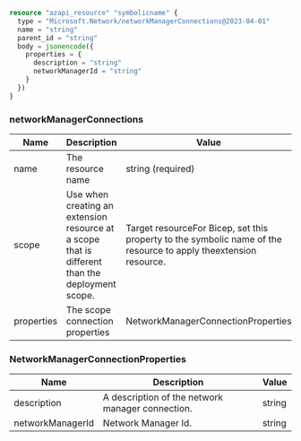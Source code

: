 ```terraform
resource "azapi_resource" "symbolicname" {
  type = "Microsoft.Network/networkManagerConnections@2023-04-01"
  name = "string"
  parent_id = "string"
  body = jsonencode({
    properties = {
      description = "string"
      networkManagerId = "string"
    }
  })
}

```

### networkManagerConnections

| Name | Description | Value |
|-|-|-|
| name | The resource name | string (required) |
| scope | Use when creating an extension resource at a scope that is different than the deployment scope. | Target resourceFor Bicep, set this property to the symbolic name of the resource to apply theextension resource. |
| properties | The scope connection properties | NetworkManagerConnectionProperties |


### NetworkManagerConnectionProperties

| Name | Description | Value |
|-|-|-|
| description | A description of the network manager connection. | string |
| networkManagerId | Network Manager Id. | string |


